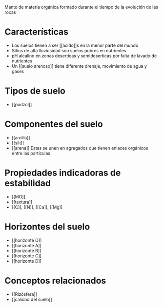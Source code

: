 Manto de materia orgánica formado durante el tiempo de la evolución de las rocas

# Características
- Los suelos tienen a ser [[ácido]]s en la menor parte del mundo
- Sitios de alta lluviosidad son suelos pobres en nutrientes
- pH alcalino en zonas deserticas y semideserticas por falta de lavado de nutrientes
- Un [[suelo arenoso]] tiene diferente drenaje, movimiento de agua y gases 

# Tipos de suelo
- [[podzol]]
# Componentes del suelo
- [[arcilla]]
- [[silt]]
- [[arena]]
Estas se unen en agregados que tienen enlaces orgánicos entre las partículas
# Propiedades indicadoras de estabilidad
- [[MO]]
- [[textura]]
- [[C]], [[N]], [[Ca]], [[Mg]]

# Horizontes del suelo
- [[horizonte O]]
- [[horizonte A]]
- [[horizonte B]]
- [[horizonte C]]
- [[horizonte D]]
# Conceptos relacionados
- [[Rizósfera]]
- [[calidad del suelo]]